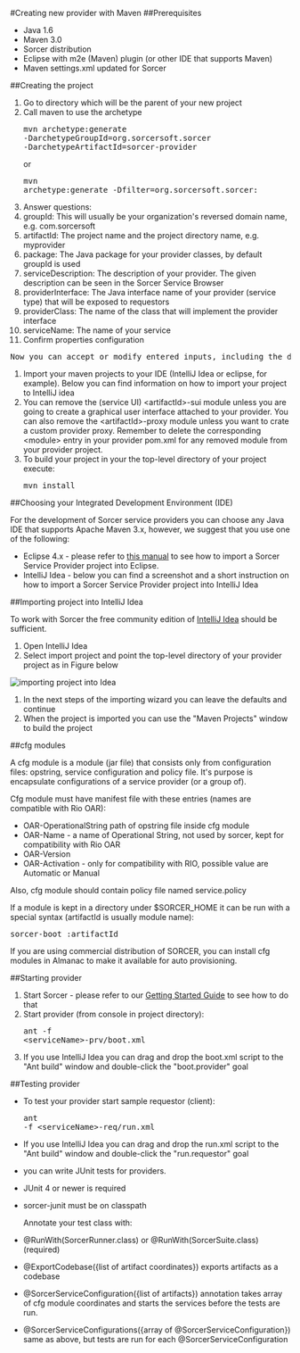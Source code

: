 #Creating new provider with Maven
##Prerequisites

- Java 1.6
- Maven 3.0
- Sorcer distribution
- Eclipse with m2e (Maven) plugin (or other IDE that supports Maven)
- Maven settings.xml updated for Sorcer

##Creating the project

1. Go to directory which will be the parent of your new project
1. Call maven to use the archetype <pre>mvn archetype:generate -DarchetypeGroupId=org.sorcersoft.sorcer -DarchetypeArtifactId=sorcer-provider</pre> or <pre>mvn archetype:generate -Dfilter=org.sorcersoft.sorcer:</pre>
1. Answer questions:
 1. groupId: This will usually be your organization's reversed domain name, e.g. com.sorcersoft
 1. artifactId: The project name and the project directory name, e.g. myprovider
 1. package: The Java package for your provider classes, by default groupId is used
 1. serviceDescription: The description of your provider. The given description can be seen in the Sorcer Service Browser
 1. providerInterface: The Java interface name of your provider (service type) that will be exposed to requestors
 1. providerClass: The name of the class that will implement the provider interface
 1. serviceName: The name of your service
1. Confirm properties configuration

 <pre>Now you can accept or modify entered inputs, including the default ones. If everything is OK, press Y.</pre>

1. Import your maven projects to your IDE (IntelliJ Idea or eclipse, for example). Below you can find information on how to import your project to IntelliJ idea
1. You can remove the (service UI) &lt;artifactId&gt;-sui module unless you are going to create a graphical user
                interface attached to your provider. You can also remove the &lt;artifactId&gt;-proxy module unless you want
                to crate a custom provider proxy. Remember to delete the corresponding &lt;module&gt; entry in your provider
                pom.xml for any removed module from your provider project.
1. To build your project in your the top-level directory of your project execute:
                    <pre>mvn install</pre>

##Choosing your Integrated Development Environment (IDE)

 For the development of Sorcer service providers you can choose any Java IDE that supports Apache Maven 3.x,
            however, we suggest that you use one of the following:

- Eclipse 4.x - please refer to [this manual](using-eclipse.html) to see how to import a Sorcer Service Provider project
                into Eclipse.
- IntelliJ Idea - below you can find a screenshot and a short instruction on how to import a Sorcer
                Service Provider project into IntelliJ Idea

##Importing project into IntelliJ Idea

 To work with Sorcer the free community edition of [IntelliJ Idea](http://www.jetbrains.com/idea/) should be sufficient.

1. Open IntelliJ Idea
1. Select import project and point the top-level directory of your provider project as in Figure below

 ![importing project into Idea](new-provider/importToIdea.png)

1. In the next steps of the importing wizard you can leave the defaults and continue
1. When the project is imported you can use the "Maven Projects" window to build the project

##cfg modules

A cfg module is a module (jar file) that consists only from configuration files: opstring, service configuration and policy file. It's purpose is encapsulate configurations of a service provider (or a group of).

Cfg module must have manifest file with these entries (names are compatible with Rio OAR):
- OAR-OperationalString path of opstring file inside cfg module
- OAR-Name - a name of Operational String, not used by sorcer, kept for compatibility with Rio OAR
- OAR-Version
- OAR-Activation - only for compatibility with RIO, possible value are Automatic or Manual

Also, cfg module should contain policy file named service.policy

If a module is kept in a directory under $SORCER_HOME it can be run with a special syntax (artifactId is usually module name):
<pre>sorcer-boot :artifactId</pre>

If you are using commercial distribution of SORCER, you can install cfg modules in Almanac to make it available for auto provisioning.

##Starting provider

1. Start Sorcer - please refer to our [Getting Started Guide](getting-started.html) to see how to do that
1. Start provider (from console in project directory):
                    <pre>ant -f &lt;serviceName&gt;-prv/boot.xml</pre>
1. If you use IntelliJ Idea you can drag and drop the boot.xml script to the "Ant build" window and double-click the "boot.provider" goal

##Testing provider

- To test your provider start sample requestor (client):
            <pre>ant -f &lt;serviceName&gt;-req/run.xml</pre>
- If you use IntelliJ Idea you can drag and drop the run.xml script to the "Ant build" window and double-click the "run.requestor" goal

- you can write JUnit tests for providers.
 - JUnit 4 or newer is required
 - sorcer-junit must be on classpath

    Annotate your test class with:
 - @RunWith(SorcerRunner.class) or @RunWith(SorcerSuite.class) (required)
 - @ExportCodebase({list of artifact coordinates}) exports artifacts as a codebase
 - @SorcerServiceConfiguration({list of artifacts}) annotation takes array of cfg module coordinates and starts the services before the tests are run.
 - @SorcerServiceConfigurations({array of @SorcerServiceConfiguration}) same as above, but tests are run for each @SorcerServiceConfiguration

